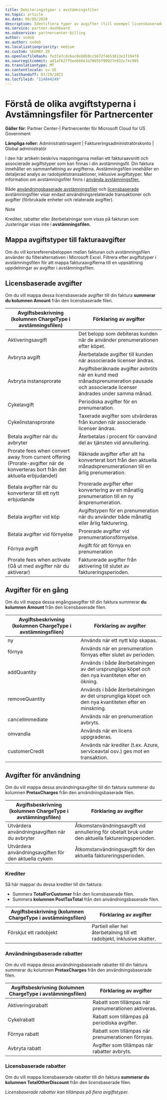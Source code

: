 ```yaml
---
title: Debiteringstyper i avstämningsfiler
ms.topic: article
ms.date: 06/05/2020
description: Identifiera typer av avgifter (till exempel licensbaserade, användningsbaserade och en-gång), krediter och rabatter i PartnerCenter-avstämningsfiler.
ms.service: partner-dashboard
ms.subservice: partnercenter-billing
author: sodeb
ms.author: sodeb
ms.localizationpriority: medium
ms.custom: SEOMAY.20
ms.openlocfilehash: fe37a7cdc6ac8e60b9cc5672f4b53813e1f194f8
ms.sourcegitcommit: ad1af627f5ee6b6e3a70655f90927e932cf4c985
ms.translationtype: MT
ms.contentlocale: sv-SE
ms.lasthandoff: 07/29/2021
ms.locfileid: "114844249"
---
```

# <a name="understand-the-different-charge-types-in-partner-center-reconciliation-files"></a>Förstå de olika avgiftstyperna i Avstämningsfiler för Partnercenter

**Gäller för**: Partner Center-| Partnercenter för Microsoft Cloud for US Government

**Lämpliga roller:** Administratörsagent | Faktureringsadministratörskonto | Global administratör

I den här artikeln beskrivs mappningarna mellan ett fakturaavsnitt och associerade avgiftstyper som kan finnas i din avstämningsfil. Din faktura innehåller en sammanfattning av avgifterna. Avstämningsfilen innehåller en detaljerad analys av radobjektstransaktioner, inklusive avgiftstyper. Mer information om avstämningsfiler finns i [använda avstämningsfiler.](use-the-reconciliation-files.md)

Både [användningsbaserade avstämningsfiler](usage-based-recon-files.md) och [licensbaserade](license-based-recon-files.md) avstämningsfiler visar endast användningsrelaterade transaktioner och avgifter (förbrukade enheter och relaterade avgifter).

> [!NOTE]
> Krediter, rabatter eller återbetalningar som visas på fakturan som Justeringar visas inte i **avstämningsfilen.**

## <a name="map-charge-types-to-invoice-charges"></a>Mappa avgiftstyper till fakturaavgifter

Om du vill korsreferensbeloppen mellan fakturan och avstämningsfilen använder du filteralternativen i Microsoft Excel. Filtrera efter avgiftstyper i avstämningsfilen för att mappa fakturaavgifterna till en uppsättning uppdelningar av avgifter i avstämningsfilen.

## <a name="license-based-charges"></a>Licensbaserade avgifter

Om du vill mappa dessa licensbaserade avgifter till din faktura **summerar du kolumnen Amount** från den licensbaserade filen.

| Avgiftsbeskrivning (kolumnen ChargeType i avstämningsfilen) | Förklaring av avgifter |
| ------------------------------------------------------------- | ------------------ |
| Aktiveringsavgift | Det belopp som debiteras kunden när de använder prenumerationen efter köpet. |
| Avbryta avgift | Återbetalade avgifter till kunden när associerade licenser ändras. |
| Avbryta instansprorate | Avgiftsberäknade avgifter avbröts när en kund med månadsprenumeration pausade och associerade licenser ändrades under samma månad. |
| Cykelavgift | Periodiska avgifter för en prenumeration. |
| Cykelinstansprorate | Taxerade avgifter som utvärderas från kunden när associerade licenser ändras. |
| Betala avgifter när du avbryter | Återbetalas i procent för oanvänd del av tjänsten vid annullering. |
| Prorate fees when convert away from current offering (Prorate-avgifter när de konverteras bort från det aktuella erbjudandet) | Räknade avgifter efter att ha konverterat bort från den aktuella månadsprenumerationen till en årlig prenumeration. |
| Betala avgifter när du konverterar till ett nytt erbjudande | Prorerade avgifter efter konvertering av en månatlig prenumeration till en ny årsprenumeration. |
| Betala avgifter vid köp | Avgiftstypen för en prenumeration när du använder både månatlig eller årlig fakturering. |
| Betala avgifter vid förnyelse | Prorerade avgifter vid prenumerationsförnyelse. |
| Förnya avgift | Avgift för att förnya en prenumeration |
| Prorate fees when activate (Gå ut med avgifter när du aktiverar) | Fakturerade avgifter från aktivering till slutet av faktureringsperioden. |

## <a name="one-time-charges"></a>Avgifter för en gång

Om du vill mappa dessa engångsavgifter till din faktura summerar **du kolumnen Amount** från den licensbaserade filen.

| Avgiftsbeskrivning (kolumnen ChargeType i avstämningsfilen) | Förklaring av avgifter |
| ------------------------------------------------------------- | ------------------ |
| ny | Används när ett nytt köp skapas. |
| förnya | Används när en prenumeration förnyas efter slutet av perioden. |
| addQuantity | Används i både återbetalningen av det ursprungliga köpet och den nya kvantiteten efter en ökning. |
| removeQuantity | Används i både återbetalningen av det ursprungliga köpet och den nya kvantiteten efter en minskning. |
| cancelImmediate | Används när en prenumeration avbryts. |
| omvandla | Används när en licens uppgraderas. |
| customerCredit | Används när krediter (t.ex. Azure, serviceavtal osv.) ges mot en transaktion. |

## <a name="usage-charges"></a>Avgifter för användning

Om du vill mappa dessa användningsavgifter till din faktura summerar du kolumnen **PretaxCharges** från den användningsbaserade filen.

| Avgiftsbeskrivning (kolumnen ChargeType i avstämningsfilen) | Förklaring av avgifter |
| ------------------------------------------------------------- | ------------------ |
| Utvärdera användningsavgiften när du avbryter | Åtkomstanvändningsavgift vid annullering för obetalt bruk under den aktuella faktureringsperioden. |
| Utvärdera användningsavgiften för den aktuella cykeln | Åtkomstanvändningsavgift för den aktuella faktureringsperioden. |

### <a name="credits"></a>Krediter

Så här mappar du dessa krediter till din faktura:

- Summera **TotalForCustomer** från den licensbaserade filen.
- Summera **kolumnen PostTaxTotal** från den användningsbaserade filen.

| Avgiftsbeskrivning (kolumnen ChargeType i avstämningsfilen) | Förklaring av avgifter |
| ------------------------------------------------------------- | ------------------ |
| Förskjut ett radobjekt | Partiell eller hel återbetalning till ett radobjekt, inklusive skatter. |

### <a name="usage-based-discounts"></a>Användningsbaserade rabatter

Om du vill mappa dessa användningsbaserade rabatter till din faktura summerar du kolumnen **PretaxCharges** från den användningsbaserade filen.

| Avgiftsbeskrivning (kolumnen ChargeType i avstämningsfilen) | Förklaring av avgifter |
| ------------------------------------------------------------- | ------------------ |
| Aktiveringsrabatt | Rabatt som tillämpas när prenumerationen aktiveras. |
| Cykelrabatt | Rabatt som tillämpas på periodiska avgifter. |
| Förnya rabatt | Rabatt som tillämpas när prenumerationen förnyas. |
| Avbryta rabatt | Avgifter som tillämpas när rabatter avbryts. |

### <a name="license-based-discounts"></a>Licensbaserade rabatter

Om du vill mappa licensbaserade rabatter till din faktura **summerar du kolumnen TotalOtherDiscount** från den licensbaserade filen.

*Licensbaserade rabatter kan tillämpas på flera avgiftstyper.*
